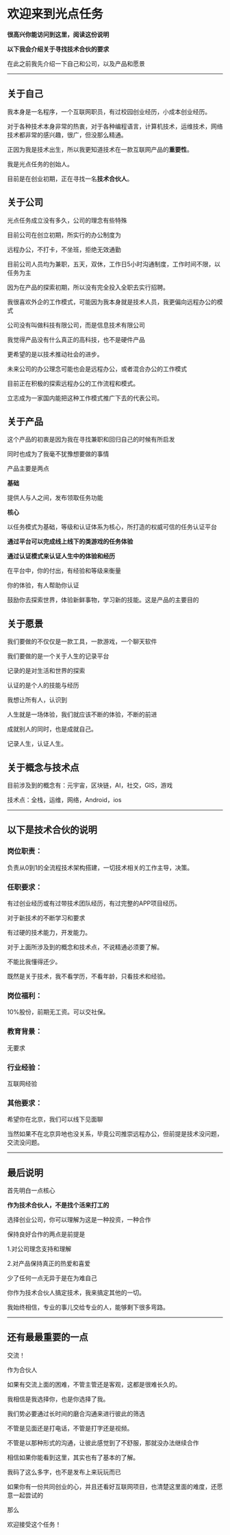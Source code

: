 # 欢迎来到光点任务

**很高兴你能访问到这里，阅读这份说明**

**以下我会介绍关于寻找技术合伙的要求**

在此之前我先介绍一下自己和公司，以及产品和愿景

------

## 关于自己

我本身是一名程序，一个互联网职员，有过校园创业经历，小成本创业经历。

对于各种技术本身非常的热衷，对于各种编程语言，计算机技术，运维技术，网络技术都非常的感兴趣，很广，但没那么精通。

正因为我是技术出生，所以我更知道技术在一款互联网产品的**重要性**。

我是光点任务的创始人。

目前是在创业初期，正在寻找一名**技术合伙人**。

## 关于公司

光点任务成立没有多久，公司的理念有些特殊

目前公司在创立初期，所实行的办公制度为

远程办公，不打卡，不坐班，拒绝无效通勤

目前公司人员均为兼职，五天，双休，工作日5小时沟通制度，工作时间不限，以任务为主

因为在产品的探索初期，所以没有完全投入全职去实行招聘。

我很喜欢外企的工作模式，可能因为我本身就是技术人员，我更偏向远程办公的模式

公司没有叫做科技有限公司，而是信息技术有限公司

我觉得产品没有什么真正的高科技，也不是硬件产品

更希望的是以技术推动社会的进步。

未来公司的办公理念可能也会是远程办公，或者混合办公的工作模式

目前正在积极的探索远程办公的工作流程和模式。

立志成为一家国内能把这种工作模式推广下去的代表公司。

## 关于产品

这个产品的初衷是因为我在寻找兼职和回归自己的时候有所启发

同时也成为了我毫不犹豫想要做的事情

产品主要是两点

**基础**

提供人与人之间，发布领取任务功能

**核心**

以任务模式为基础，等级和认证体系为核心，所打造的权威可信的任务认证平台

**通过平台可以完成线上线下的类游戏的任务体验**

**通过认证模式来认证人生中的体验和经历**

在平台中，你的付出，有经验和等级来衡量

你的体验，有人帮助你认证

鼓励你去探索世界，体验新鲜事物，学习新的技能。这是产品的主要目的

## 关于愿景

我们要做的不仅仅是一款工具，一款游戏，一个聊天软件

我们要做的是一个关于人生的记录平台

记录的是对生活和世界的探索

认证的是个人的技能与经历

我想让所有人，认识到

人生就是一场体验，我们就应该不断的体验，不断的前进

成就别人的同时，也是成就自己。

记录人生，认证人生。

## 关于概念与技术点

目前涉及到的概念有：元宇宙，区块链，AI，社交，GIS，游戏

技术点：全栈，运维，网络，Android，ios

------

## 以下是技术合伙的说明

### 岗位职责：

负责从0到1的全流程技术架构搭建，一切技术相关的工作主导，决策。

### 任职要求：

有过创业经历或有过带技术团队经历，有过完整的APP项目经历。

对于新技术的不断学习和要求

有过硬的技术能力，开发能力。

对于上面所涉及到的概念和技术点，不说精通必须要了解。

不能比我懂得还少。

既然是关于技术，我不看学历，不看年龄，只看技术和经验。

### 岗位福利：

10%股份，前期无工资。可以交社保。

### 教育背景：

无要求

### 行业经验：

互联网经验

### 其他要求：

希望你在北京，我们可以线下见面聊

当然如果不在北京异地也没关系，毕竟公司推崇远程办公，但前提是技术没问题，交流没问题。

------

## 最后说明

首先明白一点核心

**作为技术合伙人，不是找个活来打工的**

选择创业公司，你可以理解为这是一种投资，一种合作

保持良好合作的两点是前提是

1.对公司理念支持和理解

2.对产品保持真正的热爱和喜爱

少了任何一点无异于是在为难自己

你作为技术合伙人搞定技术，我来搞定其他的一切。

我始终相信，专业的事儿交给专业的人，能够剩下很多弯路。

------

## 还有最最重要的一点

交流！

作为合伙人

如果有交流上面的困难，不管主管还是客观，这都是很难长久的。

我相信是我选择你，也是你选择了我。

我们势必要通过长时间的磨合沟通来进行彼此的筛选

不管是见面还是打电话，不管是打字还是视频。

不管是以那种形式的沟通，让彼此感觉到了不舒服，那就没办法继续合作

相信如果你能看到这里，其实也有了基本的了解。

我码了这么多字，也不是发布上来玩玩而已

如果你有一份共同创业的心，并且还看好互联网项目，也清楚这里面的难度，还愿意一起尝试的

那么

欢迎接受这个任务！
